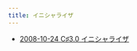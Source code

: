 ```yaml
---
title: イニシャライザ
---
```



- [2008-10-24 C♯3.0 イニシャライザ](./../../../../../../../d/2008/10/24/C♯3.0_イニシャライザ.md)




